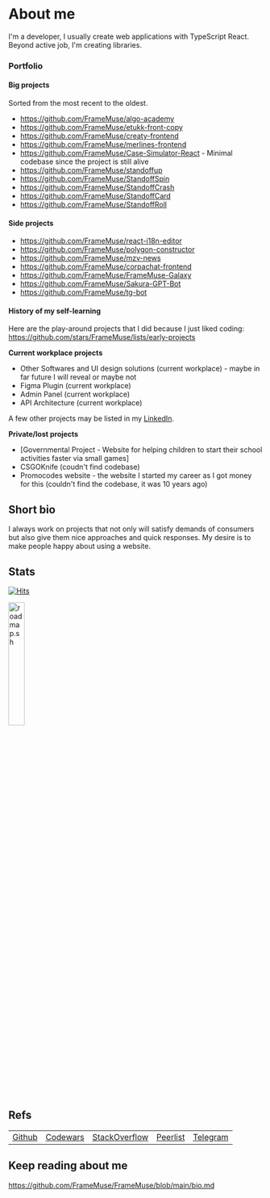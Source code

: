 # About me

I'm a developer, I usually create web applications with TypeScript React. Beyond active job, I'm creating libraries.

### Portfolio

#### Big projects

Sorted from the most recent to the oldest.
  
- https://github.com/FrameMuse/algo-academy
- https://github.com/FrameMuse/etukk-front-copy
- https://github.com/FrameMuse/creaty-frontend
- https://github.com/FrameMuse/merlines-frontend
- https://github.com/FrameMuse/Case-Simulator-React - Minimal codebase since the project is still alive
- https://github.com/FrameMuse/standoffup
- https://github.com/FrameMuse/StandoffSpin
- https://github.com/FrameMuse/StandoffCrash
- https://github.com/FrameMuse/StandoffCard
- https://github.com/FrameMuse/StandoffRoll

#### Side projects

- https://github.com/FrameMuse/react-i18n-editor
- https://github.com/FrameMuse/polygon-constructor
- https://github.com/FrameMuse/mzv-news
- https://github.com/FrameMuse/corpachat-frontend
- https://github.com/FrameMuse/FrameMuse-Galaxy
- https://github.com/FrameMuse/Sakura-GPT-Bot
- https://github.com/FrameMuse/tg-bot

#### History of my self-learning

Here are the play-around projects that I did because I just liked coding:
https://github.com/stars/FrameMuse/lists/early-projects

**Current workplace projects**
- Other Softwares and UI design solutions (current workplace) - maybe in far future I will reveal or maybe not
- Figma Plugin (current workplace)
- Admin Panel (current workplace)
- API Architecture (current workplace)

A few other projects may be listed in my [LinkedIn](https://www.linkedin.com/in/framemuse/).

**Private/lost projects**
- [Governmental Project - Website for helping children to start their school activities faster via small games]
- CSGOKnife (coudn't find codebase)
- Promocodes website - the website I started my career as I got money for this (couldn't find the codebase, it was 10 years ago)

## Short bio

I always work on projects that not only will satisfy demands of consumers but also give them nice approaches and quick responses. My desire is to make people happy about using a website.

## Stats

[![Hits](https://hits.seeyoufarm.com/api/count/incr/badge.svg?url=https%3A%2F%2Fgithub.com%2FFrameMuse%2FFrameMuse&count_bg=%234D91D9&title_bg=%234D555C&icon=hey.svg&icon_color=%23E7E7E7&title=Daily+%2F+Total+views&edge_flat=false)](https://hits.seeyoufarm.com)

<img alt="roadmap.sh" width="25%" src="https://api.roadmap.sh/v1-badge/tall/65395259602c6661a55b4a81?variant=dark&roadmaps=typescript%2Creact%2Csoftware-architect%2Cfrontend" />

## Refs

||||||
|----|----|----|----|----|
|[Github](https://github.com/FrameMuse)|[Codewars](https://www.codewars.com/users/FrameMuse)|[StackOverflow](https://stackoverflow.com/users/story/12468111)|[Peerlist](https://peerlist.io/framemuse)|[Telegram](https://t.me/FrameMuse)|

## Keep reading about me

https://github.com/FrameMuse/FrameMuse/blob/main/bio.md
